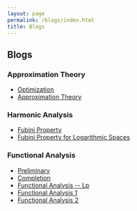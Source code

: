 ```yaml
---
layout: page
permalink: /blogs/index.html
title: Blogs
---
```


## Blogs 

### Approximation Theory

- [Optimization](https://Yuze-Zhao.github.io/blogs/optimization)<br>
- [Approximation Theory](https://Yuze-Zhao.github.io/blogs/approximationtheory)<br>

### Harmonic Analysis

- [Fubini Property](https://Yuze-Zhao.github.io/blogs/Fubini)<br>
- [Fubini Property for Logarithmic Spaces](https://Yuze-Zhao.github.io/blogs/FubiniLog)<br>

### Functional Analysis

- [Preliminary](https://Yuze-Zhao.github.io/blogs/afPre)<br>
- [Completion](https://Yuze-Zhao.github.io/blogs/completion)<br>
- [Functional Analysis -- Lp](https://Yuze-Zhao.github.io/blogs/faLp)<br>
- [Functional Analysis 1](https://Yuze-Zhao.github.io/blogs/fa11.13)<br>
- [Functional Analysis 2](https://Yuze-Zhao.github.io/blogs/fa11.15)<br>
<!-- - [Functional Analysis 3](https://Yuze-Zhao.github.io/blogs/fa11.22)<br>
- [Functional Analysis 4](https://Yuze-Zhao.github.io/blogs/fa12.4)<br> -->



